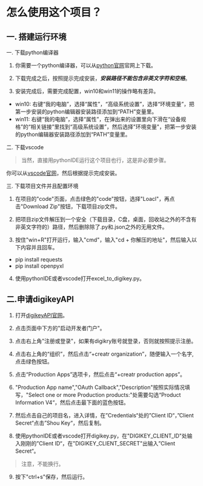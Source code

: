 # 怎么使用这个项目？

## 一. 搭建运行环境
一. 下载python编译器

1. 你需要一个python编译器，可以从[python官网](https://www.python.org/)官网上下载。

2. 下载完成之后，按照提示完成安装，_**安装路径不能包含非英文字符和空格**_。

3. 安装完成后，需要完成配置，win10和win11的操作略有差异。

* win10: 右键“我的电脑”，选择“属性”，“高级系统设置”，选择“环境变量”，把第一步安装的python编辑器安装路径添加到“PATH”变量里。
* win11: 右键“我的电脑”，选择“属性”，在弹出来的设置里向下滑在“设备规格”的“相关链接”里找到“高级系统设置”，然后选择"环境变量"，把第一步安装的python编辑器安装路径添加到“PATH”变量里。

二. 下载vscode

> 当然，直接用pythonIDE运行这个项目也行，这是非必要步骤。

你可以从[vscode官网](https://code.visualstudio.com/Download)，然后根据提示完成安装。

三. 下载项目文件并且配置环境

1. 在项目的"code"页面，点击绿色的"code"按钮，选择"Loacl"，再点击"Download Zip"按钮，下载项目zip文件。

2. 把项目zip文件解压到一个安全（下载目录，C盘，桌面，回收站之外的不含有非英文字符的）路径，然后删除除了.py和.json之外的无用文件。

3. 按住"win+R"打开运行，输入"cmd"，输入"cd + 你解压的地址"，然后输入以下内容并且回车。
* pip install requests
* pip install openpyxl

4. 使用pythonIDE或者vscode打开excel_to_digikey.py。

## 二.申请digikeyAPI

1. 打开[digikeyAPI官网](https://www.digikey.com/api)。

2. 点击页面中下方的"启动开发者门户"。

3. 点击右上角"注册或登录"，如果有digikry账号就登录，否则就按照提示注册。

4. 点击右上角的“组织”，然后点击“+creatr organization”，随便输入一个名字,点击绿色按钮。

5. 点击“Production Apps”选项卡，然后点击“+creatr production apps”。

6. "Production App name","OAuth Callback","Description"按照实际情况填写，"Select one or more Production products:"处需要勾选“Product Information V4“，然后点击最下面的蓝色按钮。

7. 然后点击自己的项目名，进入详情，在”Credentials“处的”Client ID“，”Client Secret“点击”Shou Key“，然后复制。

8. 使用pythonIDE或者vscode打开digikey.py，在"DIGIKEY_CLIENT_ID"处输入刚刚的”Client ID“，在"DIGIKEY_CLIENT_SECRET"出输入”Client Secret“。
> 注意，不能换行。

9. 按下"ctrl+s"保存，然后运行。
